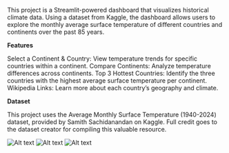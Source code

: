 This project is a Streamlit-powered dashboard that visualizes historical climate data. Using a dataset from Kaggle, the dashboard allows users to explore the monthly average surface temperature of different countries and continents over the past 85 years.

**Features**

Select a Continent & Country: View temperature trends for specific countries within a continent.
Compare Continents: Analyze temperature differences across continents.
Top 3 Hottest Countries: Identify the three countries with the highest average surface temperature per continent.
Wikipedia Links: Learn more about each country’s geography and climate.

**Dataset**

This project uses the Average Monthly Surface Temperature (1940-2024) dataset, provided by Samith Sachidanandan on Kaggle. 
Full credit goes to the dataset creator for compiling this valuable resource.

![Alt text]("https://github.com/JoaoPLNunes/World-Temperature/blob/main/Top%203%20Countries.PNG")
![Alt text]("https://github.com/JoaoPLNunes/World-Temperature/blob/main/Temperature%20Diference.png")
![Alt text]("https://github.com/JoaoPLNunes/World-Temperature/blob/main/Country%20Temperature.png")
